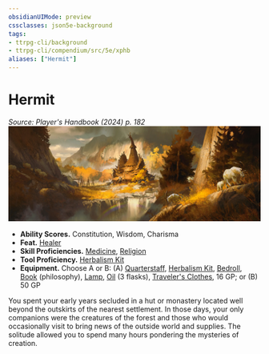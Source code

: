 ```yaml
---
obsidianUIMode: preview
cssclasses: json5e-background
tags:
- ttrpg-cli/background
- ttrpg-cli/compendium/src/5e/xphb
aliases: ["Hermit"]
---
```

# Hermit
*Source: Player's Handbook (2024) p. 182*  
![](3-Compendium/backgrounds/img/hermit.webp#right)

- **Ability Scores.** Constitution, Wisdom, Charisma  
- **Feat.** [Healer](3-Compendium/feats/healer-xphb.md)  
- **Skill Proficiencies.** [Medicine](3-Compendium/rules/skills.md#Medicine), [Religion](3-Compendium/rules/skills.md#Religion)  
- **Tool Proficiency.** [Herbalism Kit](3-Compendium/items/herbalism-kit-xphb.md)  
- **Equipment.** Choose A or B: (A) [Quarterstaff](3-Compendium/items/quarterstaff-xphb.md), [Herbalism Kit](3-Compendium/items/herbalism-kit-xphb.md), [Bedroll](3-Compendium/items/bedroll-xphb.md), [Book](3-Compendium/items/book-xphb.md) (philosophy), [Lamp](3-Compendium/items/lamp-xphb.md), [Oil](3-Compendium/items/oil-xphb.md) (3 flasks), [Traveler's Clothes](3-Compendium/items/travelers-clothes-xphb.md), 16 GP; or (B) 50 GP  

You spent your early years secluded in a hut or monastery located well beyond the outskirts of the nearest settlement. In those days, your only companions were the creatures of the forest and those who would occasionally visit to bring news of the outside world and supplies. The solitude allowed you to spend many hours pondering the mysteries of creation.